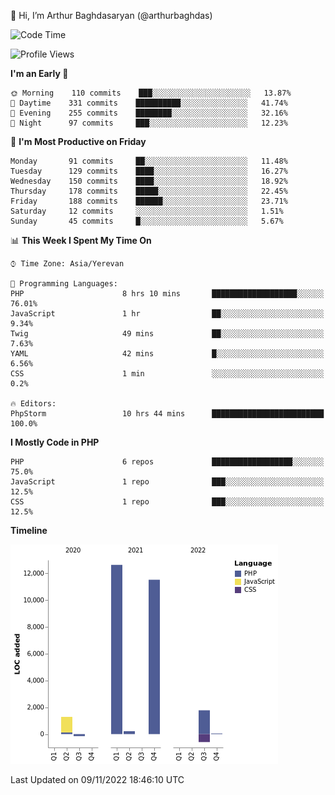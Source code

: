 👋 Hi, I’m Arthur Baghdasaryan (@arthurbaghdas)


<!--START_SECTION:waka-->
![Code Time](http://img.shields.io/badge/Code%20Time-351%20hrs%2047%20mins-blue)

![Profile Views](http://img.shields.io/badge/Profile%20Views-0-blue)

**I'm an Early 🐤** 

```text
🌞 Morning    110 commits    ███░░░░░░░░░░░░░░░░░░░░░░   13.87% 
🌆 Daytime    331 commits    ██████████░░░░░░░░░░░░░░░   41.74% 
🌃 Evening    255 commits    ████████░░░░░░░░░░░░░░░░░   32.16% 
🌙 Night      97 commits     ███░░░░░░░░░░░░░░░░░░░░░░   12.23%

```
📅 **I'm Most Productive on Friday** 

```text
Monday       91 commits     ██░░░░░░░░░░░░░░░░░░░░░░░   11.48% 
Tuesday      129 commits    ████░░░░░░░░░░░░░░░░░░░░░   16.27% 
Wednesday    150 commits    ████░░░░░░░░░░░░░░░░░░░░░   18.92% 
Thursday     178 commits    █████░░░░░░░░░░░░░░░░░░░░   22.45% 
Friday       188 commits    ██████░░░░░░░░░░░░░░░░░░░   23.71% 
Saturday     12 commits     ░░░░░░░░░░░░░░░░░░░░░░░░░   1.51% 
Sunday       45 commits     █░░░░░░░░░░░░░░░░░░░░░░░░   5.67%

```


📊 **This Week I Spent My Time On** 

```text
⌚︎ Time Zone: Asia/Yerevan

💬 Programming Languages: 
PHP                      8 hrs 10 mins       ███████████████████░░░░░░   76.01% 
JavaScript               1 hr                ██░░░░░░░░░░░░░░░░░░░░░░░   9.34% 
Twig                     49 mins             ██░░░░░░░░░░░░░░░░░░░░░░░   7.63% 
YAML                     42 mins             █░░░░░░░░░░░░░░░░░░░░░░░░   6.56% 
CSS                      1 min               ░░░░░░░░░░░░░░░░░░░░░░░░░   0.2%

🔥 Editors: 
PhpStorm                 10 hrs 44 mins      █████████████████████████   100.0%

```

**I Mostly Code in PHP** 

```text
PHP                      6 repos             ██████████████████░░░░░░░   75.0% 
JavaScript               1 repo              ███░░░░░░░░░░░░░░░░░░░░░░   12.5% 
CSS                      1 repo              ███░░░░░░░░░░░░░░░░░░░░░░   12.5%

```


**Timeline**

![Chart not found](https://raw.githubusercontent.com/arthurbaghdas/arthurbaghdas/main/charts/bar_graph.png) 


 Last Updated on 09/11/2022 18:46:10 UTC
<!--END_SECTION:waka-->
